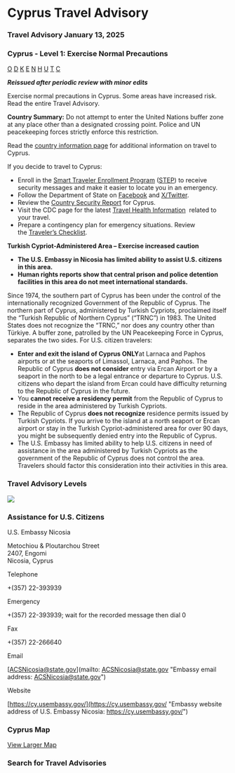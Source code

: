 # Cyprus Travel Advisory

### Travel Advisory January 13, 2025

### Cyprus - Level 1: Exercise Normal Precautions

[O](javascript:void(0); "Tool Tip: Other")
[D](javascript:void(0); "Tool Tip: Wrongful Detention")
[K](javascript:void(0); "Tool Tip: Kidnap and Hostage")
[E](javascript:void(0); "Tool Tip: Event")
[N](javascript:void(0); "Tool Tip: Disaster")
[H](javascript:void(0); "Tool Tip: Health")
[U](javascript:void(0); "Tool Tip: Civil Unrest")
[T](javascript:void(0); "Tool Tip: Terrorism")
[C](javascript:void(0); "Tool Tip: Crimes")

***Reissued after periodic review with minor edits***

Exercise normal precautions in Cyprus. Some areas have increased risk. Read the entire Travel Advisory.

**Country Summary:** Do not attempt to enter the United Nations buffer zone at any place other than a designated crossing point. Police and UN peacekeeping forces strictly enforce this restriction.

Read the [country information page](https://travel.state.gov/content/travel/en/international-travel/International-Travel-Country-Information-Pages/Cyprus.html) for additional information on travel to Cyprus.

If you decide to travel to Cyprus:

* Enroll in the [Smart Traveler Enrollment Program](https://step.state.gov/step/) ([STEP](https://step.state.gov/step/)) to receive security messages and make it easier to locate you in an emergency.
* Follow the Department of State on [Facebook](https://www.facebook.com/travelgov) and [X/Twitter](https://x.com/travelgov).
* Review the [Country Security Report](https://www.osac.gov/Country/Cyprus/Detail) for Cyprus.
* Visit the CDC page for the latest [Travel Health Information](https://wwwnc.cdc.gov/travel/destinations/list)  related to your travel.
* Prepare a contingency plan for emergency situations. Review the [Traveler’s Checklist](https://travel.state.gov/content/travel/en/international-travel/before-you-go/travelers-checklist.html).

**Turkish Cypriot-Administered Area – Exercise increased caution**

* **The U.S. Embassy in Nicosia has limited ability to assist U.S. citizens in this area.**
* **Human rights reports show that central prison and police detention facilities in this area do not meet international standards.**

Since 1974, the southern part of Cyprus has been under the control of the internationally recognized Government of the Republic of Cyprus. The northern part of Cyprus, administered by Turkish Cypriots, proclaimed itself the “Turkish Republic of Northern Cyprus” (“TRNC”) in 1983. The United States does not recognize the “TRNC,” nor does any country other than Türkiye. A buffer zone, patrolled by the UN Peacekeeping Force in Cyprus, separates the two sides. For U.S. citizen travelers:

* **Enter and exit the island of Cyprus ONLY**at Larnaca and Paphos airports or at the seaports of Limassol, Larnaca, and Paphos. The Republic of Cyprus **does not consider** entry via Ercan Airport or by a seaport in the north to be a legal entrance or departure to Cyprus. U.S. citizens who depart the island from Ercan could have difficulty returning to the Republic of Cyprus in the future.
* You **cannot receive a residency permit** from the Republic of Cyprus to reside in the area administered by Turkish Cypriots.
* The Republic of Cyprus **does not recognize** residence permits issued by Turkish Cypriots. If you arrive to the island at a north seaport or Ercan airport or stay in the Turkish Cypriot-administered area for over 90 days, you might be subsequently denied entry into the Republic of Cyprus.
* The U.S. Embassy has limited ability to help U.S. citizens in need of assistance in the area administered by Turkish Cypriots as the government of the Republic of Cyprus does not control the area. Travelers should factor this consideration into their activities in this area.

### Travel Advisory Levels

[![](/content/dam/NEWTravelAssets/images/travel-levelv1.svg)](/content/travel/en/international-travel/before-you-go/about-our-new-products.html "Travel Advisory Levels")

### Assistance for U.S. Citizens

U.S. Embassy Nicosia

Metochiou & Ploutarchou Street  
2407, Engomi  
Nicosia, Cyprus

Telephone

+(357) 22-393939

Emergency

+(357) 22-393939; wait for the recorded message then dial 0

Fax

+(357) 22-266640

Email

[ACSNicosia@state.gov](mailto: ACSNicosia@state.gov "Embassy email address: ACSNicosia@state.gov")

Website

[https://cy.usembassy.gov/](https://cy.usembassy.gov/ "Embassy website address of U.S. Embassy Nicosia: https://cy.usembassy.gov/")

### Cyprus Map

[View Larger Map](https://travelmaps.state.gov/TSGMap/?extent=31.31796888,34.266402223,35.307423108,35.978008276 "Map of Cyprus")



### Search for Travel Advisories